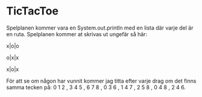 # TicTacToe
Spelplanen kommer vara en System.out.println med en lista där varje del är en ruta.
Spelplanen kommer at skrivas ut ungefär så här:

x|o|o

o|x|x

x|o|x

För att se om någon har vunnit kommer jag titta efter varje drag om det finns samma tecken på: 0 1 2 , 3 4 5 , 6 7 8 , 0 3 6 , 1 4 7 , 2 5 8 , 0 4 8 , 2 4 6.
